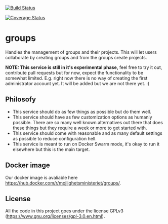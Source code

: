 [![Build Status](https://travis-ci.org/mojlighetsministeriet/groups.svg?branch=master)](https://travis-ci.org/mojlighetsministeriet/groups)

[![Coverage Status](https://coveralls.io/repos/github/mojlighetsministeriet/groups/badge.svg?branch=master)](https://coveralls.io/github/mojlighetsministeriet/groups?branch=master)

# groups    

Handles the management of groups and their projects. This will let users collaborate by creating groups and from the groups create projects.

**NOTE: This service is still in it's experimental phase,** feel free to try it out, contribute pull requests but for now, expect the functionality to be somewhat limited. E.g. right now there is no way of creating the first administrator account yet. It will be added but we are not there yet. :)

## Philosofy     

* This service should do as few things as possible but do them well.
* This service should have as few customization options as humanly possible. There are so many well known alternatives out there that does these things but they require a week or more to get started with.
* This service should come with reasonable and as many default settings as possible to reduce configuration hell.
* This service is meant to run on Docker Swarm mode, it's okay to run it elsewhere but this is the main target.

## Docker image      

Our docker image is avaliable here https://hub.docker.com/r/mojlighetsministeriet/groups/.

## License

All the code in this project goes under the license GPLv3 (https://www.gnu.org/licenses/gpl-3.0.en.html).
